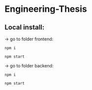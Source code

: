 ﻿# Engineering-Thesis
 
## Local install: 

 -> go to folder frontend: 
     
   
    npm i
    
    npm start
  
 -> go to folder backend:
    
    
    npm i
 
    npm start
  
